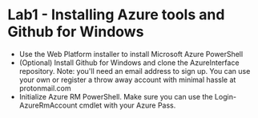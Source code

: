 # Lab1 - Installing Azure tools and Github for Windows

* Use the Web Platform installer to install Microsoft Azure PowerShell
* (Optional) Install Github for Windows and clone the AzureInterface repository. Note: you'll need an email address to sign up. You can use your own or register a throw away account with minimal hassle at protonmail.com
* Initialize Azure RM PowerShell. Make sure you can use the Login-AzureRmAccount cmdlet with your Azure Pass.
